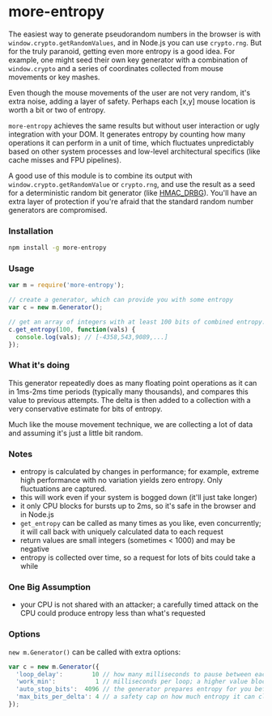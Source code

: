 more-entropy
=======

The easiest way to generate pseudorandom numbers in the browser is with `window.crypto.getRandomValues`, and in Node.js you can use `crypto.rng`. 
But for the truly paranoid, getting even more entropy is a good idea. For example, one might seed their own key generator with a combination
of `window.crypto` and a series of coordinates collected from mouse movements or key mashes.

Even though the mouse movements of the user are not very random, it's extra noise, adding a layer of safety. Perhaps each [x,y] mouse
location is worth a bit or two of entropy.

`more-entropy` achieves the same results but without user interaction or ugly integration with your DOM. 
It generates entropy by counting how many operations it can perform in a unit of time, which fluctuates
unpredictably based on other system processes and low-level architectural specifics (like cache misses and FPU pipelines).

A good use of this module is to combine its output with
`window.crypto.getRandomValue` or `crypto.rng`, and use the
result as a seed for a deterministic random bit generator (like 
[HMAC_DRBG](http://csrc.nist.gov/publications/nistpubs/800-90A/SP800-90A.pdf)).
You'll have an extra layer of protection if you're afraid that the
standard random number generators are compromised.


### Installation

```bash
npm install -g more-entropy
```

### Usage

```javascript
var m = require('more-entropy');

// create a generator, which can provide you with some entropy
var c = new m.Generator();

// get an array of integers with at least 100 bits of combined entropy:
c.get_entropy(100, function(vals) {
  console.log(vals); // [-4358,543,9089,...]
});

```

### What it's doing

This generator repeatedly does as many floating point operations as it can in 1ms-2ms time periods (typically many thousands), and compares this value to previous attempts.
The delta is then added to a collection with a very conservative estimate for bits of entropy.

Much like the mouse movement technique, we are collecting a lot of data and assuming it's just a little bit random.

### Notes

 * entropy is calculated by changes in performance; for example, extreme high performance with no variation yields zero entropy. Only fluctuations are captured.
 * this will work even if your system is bogged down (it'll just take longer)
 * it only CPU blocks for bursts up to 2ms, so it's safe in the browser and in Node.js
 * `get_entropy` can be called as many times as you like, even concurrently; it will call back with uniquely calculated data to each request
 * return values are small integers (sometimes < 1000) and may be negative
 * entropy is collected over time, so a request for lots of bits could take a while

### One Big Assumption

 * your CPU is not shared with an attacker; a carefully timed attack on the CPU could produce entropy less than what's requested

### Options

`new m.Generator()` can be called with extra options:

```javascript
var c = new m.Generator({
  'loop_delay':        10 // how many milliseconds to pause between each operation loop. A lower value will generate entropy faster, but will also be harder on the CPU
  'work_min':           1 // milliseconds per loop; a higher value blocks the CPU more, so 1 is recommended
  'auto_stop_bits':  4096 // the generator prepares entropy for you before you request it; if it reaches this much unclaimed entropy it will stop working
  'max_bits_per_delta': 4 // a safety cap on how much entropy it can claim per value; 4 (default) is very conservative. a larger value will allow faster entropy generation
});
```
